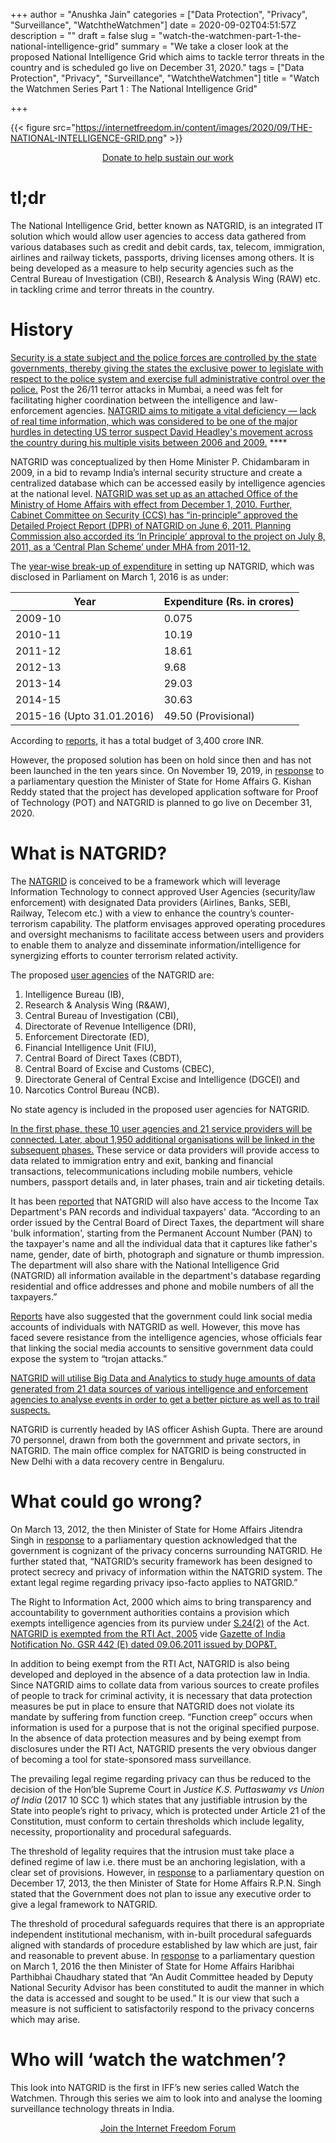 +++
author = "Anushka Jain"
categories = ["Data Protection", "Privacy", "Surveillance", "WatchtheWatchmen"]
date = 2020-09-02T04:51:57Z
description = ""
draft = false
slug = "watch-the-watchmen-part-1-the-national-intelligence-grid"
summary = "We take a closer look at the proposed National Intelligence Grid which aims to tackle terror threats in the country and is scheduled go live on December 31, 2020."
tags = ["Data Protection", "Privacy", "Surveillance", "WatchtheWatchmen"]
title = "Watch the Watchmen Series Part 1 : The National Intelligence Grid"

+++


{{< figure src="https://internetfreedom.in/content/images/2020/09/THE-NATIONAL-INTELLIGENCE-GRID.png" >}}

<div style="text-align:center;">
    <a href="https://internetfreedom.in/donate/" class="button">Donate to help sustain our work</a>
</div>



# **tl;dr**

The National Intelligence Grid, better known as NATGRID, is an integrated IT solution which would allow user agencies to access data gathered from various databases such as credit and debit cards, tax, telecom, immigration, airlines and railway tickets, passports, driving licenses among others. It is being developed as a measure to help security agencies such as the Central Bureau of Investigation (CBI), Research & Analysis Wing (RAW) etc. in tackling crime and terror threats in the country. 

# **History**

[Security is a state subject and the police forces are controlled by the state governments, thereby giving the states the exclusive power to legislate with respect to the police system and exercise full administrative control over the police.](https://www.tribuneindia.com/news/archive/comment/tackling-terror-with-smart-seamless-grid-847286)  Post the 26/11 terror attacks in Mumbai, a need was felt for facilitating higher coordination between the intelligence and law-enforcement agencies. [NATGRID aims to mitigate a vital deficiency — lack of real time information, which was considered to be one of the major hurdles in detecting US terror suspect David Headley's movement across the country during his multiple visits between 2006 and 2009.](https://www.business-standard.com/article/current-affairs/all-you-need-to-know-about-natgrid-and-its-new-ceo-ashok-patnaik-116071400134_1.html) **** 

NATGRID was conceptualized by then Home Minister P. Chidambaram in 2009, in a bid to revamp India’s internal security structure and create a centralized database which can be accessed easily by intelligence agencies at the national level. [NATGRID was set up as an attached Office of the Ministry of Home Affairs with effect from December 1, 2010. Further, Cabinet Committee on Security (CCS) has “in-principle” approved the Detailed Project Report (DPR) of NATGRID on June 6, 2011. Planning Commission also accorded its ‘In Principle’ approval to the project on July 8, 2011, as a ‘Central Plan Scheme’ under MHA from 2011-12.](http://loksabhaph.nic.in/Questions/QResult15.aspx?qref=125912&lsno=15)  

The [year-wise break-up of expenditure](http://loksabhaph.nic.in/Questions/QResult15.aspx?qref=29595&lsno=16) in setting up NATGRID, which was disclosed in Parliament on March 1, 2016 is as under:

| Year                       | Expenditure (Rs. in crores) |
|----------------------------|-----------------------------|
| 2009-10                    | 0.075                       |
| 2010-11                    | 10.19                       |
| 2011-12                    | 18.61                       |
| 2012-13                    | 9.68                        |
| 2013-14                    | 29.03                       |
| 2014-15                    | 30.63                       |
| 2015-16 (Upto 31.01.2016)  | 49.50 (Provisional)         |



According to [reports](https://www.business-standard.com/article/current-affairs/all-you-need-to-know-about-natgrid-and-its-new-ceo-ashok-patnaik-116071400134_1.html), it has a total budget of 3,400 crore INR.

However, the proposed solution has been on hold since then and has not been launched in the ten years since. On November 19, 2019, in [response](http://loksabhaph.nic.in/Questions/QResult15.aspx?qref=6705&lsno=17) to a parliamentary question the Minister of State for Home Affairs G. Kishan Reddy stated that the project has developed application software for Proof of Technology (POT) and NATGRID is planned to go live on December 31, 2020. 

# **What is NATGRID?**

The [NATGRID](http://loksabhaph.nic.in/Questions/QResult15.aspx?qref=22670&lsno=16) is conceived to be a framework which will leverage Information Technology to connect approved User Agencies (security/law enforcement) with designated Data providers (Airlines, Banks, SEBI, Railway, Telecom etc.) with a view to enhance the country’s counter- terrorism capability. The platform envisages approved operating procedures and oversight mechanisms to facilitate access between users and providers to enable them to analyze and disseminate information/intelligence for synergizing efforts to counter terrorism related activity.

The proposed [user agencies](https://drive.google.com/file/d/1NmHg0h9kX6OCogicsft1y4XBkkMFuPsH/view?usp=sharing) of the NATGRID are:

1. Intelligence Bureau (IB),
2. Research & Analysis Wing (R&AW),
3. Central Bureau of Investigation (CBI),
4. Directorate of Revenue Intelligence (DRI),
5. Enforcement Directorate (ED),
6. Financial Intelligence Unit (FIU),
7. Central Board of Direct Taxes (CBDT),
8. Central Board of Excise and Customs (CBEC),
9. Directorate General of Central Excise and Intelligence (DGCEI) and
10. Narcotics Control Bureau (NCB).

No state agency is included in the proposed user agencies for NATGRID.

[In the first phase, these 10 user agencies and 21 service providers will be connected. Later, about 1,950 additional organisations will be linked in the subsequent phases.](https://economictimes.indiatimes.com/news/economy/policy/natgrid-to-get-pan-taxpayer-data-access/articleshow/59270998.cms) These service or data providers will provide access to data related to immigration entry and exit, banking and financial transactions, telecommunications including mobile numbers, vehicle numbers, passport details and, in later phases, train and air ticketing details. 

It has been [reported](https://economictimes.indiatimes.com/news/economy/policy/natgrid-to-get-pan-taxpayer-data-access/articleshow/59270998.cms) that NATGRID will also have access to the Income Tax Department's PAN records and individual taxpayers' data. “According to an order issued by the Central Board of Direct Taxes, the department will share 'bulk information', starting from the Permanent Account Number (PAN) to the taxpayer's name and all the individual data that it captures like father's name, gender, date of birth, photograph and signature or thumb impression. The department will also share with the National Intelligence Grid (NATGRID) all information available in the department's database regarding residential and office addresses and phone and mobile numbers of all the taxpayers.” 

[Reports](https://www.thehindu.com/news/national/natgrid-wants-to-link-social-media-accounts-to-central-database/article29402252.ece) have also suggested that the government could link social media accounts of individuals with NATGRID as well. However, this move has faced severe resistance from the intelligence agencies, whose officials fear that linking the social media accounts to sensitive government data could expose the system to “trojan attacks.”

[NATGRID will utilise Big Data and Analytics to study huge amounts of data generated from 21 data sources of various intelligence and enforcement agencies to analyse events in order to get a better picture as well as to trail suspects.](https://www.business-standard.com/article/current-affairs/natgrid-to-use-big-data-analytics-to-track-suspects-113122900191_1.html)

NATGRID is currently headed by IAS officer Ashish Gupta. There are around 70 personnel, drawn from both the government and private sectors, in NATGRID. The main office complex for NATGRID is being constructed in New Delhi with a data recovery centre in Bengaluru.

# **What could go wrong?**

On March 13, 2012, the then Minister of State for Home Affairs Jitendra Singh in [response](http://loksabhaph.nic.in/Questions/QResult15.aspx?qref=116617&lsno=15) to a parliamentary question acknowledged that the government is cognizant of the privacy concerns surrounding NATGRID. He further stated that, “NATGRID’s security framework has been designed to protect secrecy and privacy of information within the NATGRID system. The extant legal regime regarding privacy ipso-facto applies to NATGRID.” 

The Right to Information Act, 2000 which aims to bring transparency and accountability to government authorities contains a provision which exempts intelligence agencies from its purview under [S.24(2)](https://indiankanoon.org/doc/1767825/) of the Act. [NATGRID is exempted from the RTI Act, 2005](http://loksabhaph.nic.in/Questions/QResult15.aspx?qref=6705&lsno=17) vide [Gazette of India Notification No. GSR 442 (E) dated 09.06.2011 issued by DOP&T.](https://drive.google.com/file/d/1sWp9q2MXuBxNUT3j_E2GHsAY_d1IdOEw/view)

In addition to being exempt from the RTI Act, NATGRID is also being developed and deployed in the absence of a data protection law in India. Since NATGRID aims to collate data from various sources to create profiles of people to track for criminal activity, it is necessary that data protection measures be put in place to ensure that NATGRID does not violate its mandate by suffering from function creep. “Function creep” occurs when information is used for a purpose that is not the original specified purpose. In the absence of data protection measures and by being exempt from disclosures under the RTI Act, NATGRID presents the very obvious danger of becoming a tool for state-sponsored mass surveillance. 

The prevailing legal regime regarding privacy can thus be reduced to the decision of the Hon’ble Supreme Court in _Justice K.S. Puttaswamy vs Union of India_ (2017 10 SCC 1) which states that any justifiable intrusion by the State into people’s right to privacy, which is protected under Article 21 of the Constitution, must conform to certain thresholds which include legality, necessity, proportionality and procedural safeguards. 

The threshold of legality requires that the intrusion must take place a defined regime of law i.e. there must be an anchoring legislation, with a clear set of provisions. However, in [response](http://loksabhaph.nic.in/Questions/QResult15.aspx?qref=147770&lsno=15) to a parliamentary question on December 17, 2013, the then Minister of State for Home Affairs R.P.N. Singh stated that the Government does not plan to issue any executive order to give a legal framework to NATGRID. 

The threshold of procedural safeguards requires that there is an appropriate independent institutional mechanism, with in-built procedural safeguards aligned with standards of procedure established by law which are just, fair and reasonable to prevent abuse. In [response](http://loksabhaph.nic.in/Questions/QResult15.aspx?qref=29595&lsno=16) to a parliamentary question on March 1, 2016 the then Minister of State for Home Affairs Haribhai Parthibhai Chaudhary stated that “An Audit Committee headed by Deputy National Security Advisor has been constituted to audit the manner in which the data is accessed and sought to be used.” It is our view that such a measure is not sufficient to satisfactorily respond to the privacy concerns which may arise. 



# **Who will ‘watch the watchmen’?**

This look into NATGRID is the first in IFF’s new series called Watch the Watchmen. Through this series we aim to look into and analyse the looming surveillance technology threats in India. 

<div style="text-align:center;">
    <a href="https://forum.internetfreedom.in/" class="button">Join the Internet Freedom Forum</a>
</div>



